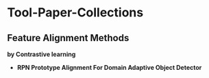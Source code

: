 # Tool-Paper-Collections
## Feature Alignment Methods
**by Contrastive learning**
- **RPN Prototype Alignment For Domain Adaptive Object Detector**
